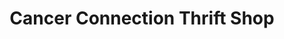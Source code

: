 ---
title: "Cancer Connection Thrift Shop"
url: /northampton/cancer-connection-thrift-shop/
shop: charity
---